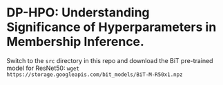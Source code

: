 # DP-HPO: Understanding Significance of Hyperparameters in Membership Inference.

Switch to the ```src``` directory in this repo and download the BiT pre-trained model for ResNet50:
```wget https://storage.googleapis.com/bit_models/BiT-M-R50x1.npz```
